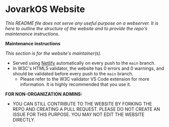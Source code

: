 # JovarkOS Website

*This README file does not serve any useful purpose on a webserver. It is here to outline the structure of the website and to provide the repo's maintenance instructions.*


**Maintenance instructions**

*This section is for the website's maintainer(s).*

- Served using [Netlify](https://www.netlify.com/) automatically on every push to the `main` branch.
- In W3C's HTML5 validator, the website has 0 errors and 0 warnings, and should be validated before every push to the `main` branch.
  - Please refer to the W3C validator VS Code extension for more information. It is highly recommended that you use it.


**FOR NON-ORGANIZATION ADMINS:**

- YOU CAN STILL CONTRIBUTE TO THE WEBSITE BY FORKING THE REPO AND CREATING A PULL REQUEST. PLEASE DO NOT CREATE AN ISSUE FOR THIS PURPOSE. YOU MAY NOT EDIT THE WEBSITE DIRECTLY.
